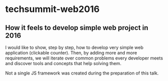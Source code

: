 # techsummit-web2016

## How it feels to develop simple web project in 2016

I would like to show, step by step, how to develop very simple web application (clickable counter). Then, by adding more and more requirements, we will iterate over common problems every developer meets and discover tools and concepts that help solving them.

Not a single JS framework was created during the preparation of this talk.